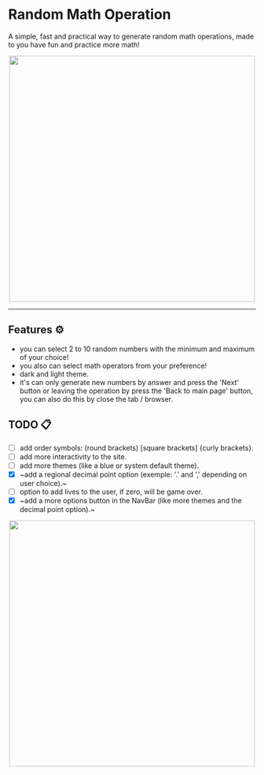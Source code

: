 # **Random Math Operation**

A simple, fast and practical way to generate random math operations, made to you have fun and practice more math!

<div style="text-align: center;">
    <img src="./docs/GameOptions.gif" width="500">
</div>

---
## **Features** ⚙
- you can select 2 to 10 random numbers with the minimum and maximum of your choice!
- you also can select math operators from your preference!
- dark and light theme.
- it's can only generate new numbers by answer and press the 'Next' button or leaving the operation by press the 'Back to main page' button, you can also do this by close the tab / browser.

## **TODO** 📋
- [ ] add order symbols: (round brackets) [square brackets] {curly brackets}.
- [ ] add more interactivity to the site.
- [ ] add more themes (like a blue or system default theme).
- [x] ~add a regional decimal point option (exemple: '.' and ',' depending on user choice).~
- [ ] option to add lives to the user, if zero, will be game over.
- [x] ~add a more options button in the NavBar (like more themes and the decimal point option).~

<div style="text-align: center;">
    <img src="./docs/game.gif" width="500">
</div>